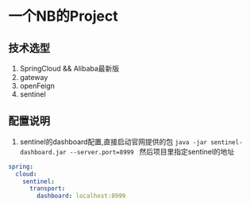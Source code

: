 # 一个NB的Project
## 技术选型
1. SpringCloud && Alibaba最新版
2. gateway
3. openFeign
4. sentinel


## 配置说明
1. sentinel的dashboard配置,直接启动官网提供的包 `java -jar sentinel-dashboard.jar --server.port=8999 `
然后项目里指定sentinel的地址 
```yaml
spring:
  cloud:
    sentinel:
      transport:
        dashboard: localhost:8999
```
